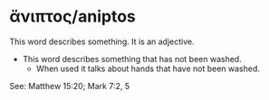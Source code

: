 # ἄνιπτος/aniptos
This word describes something. It is an adjective.
* This word describes something that has not been washed.
    *  When used it talks about hands that have not been washed.

See: Matthew 15:20; Mark 7:2, 5
